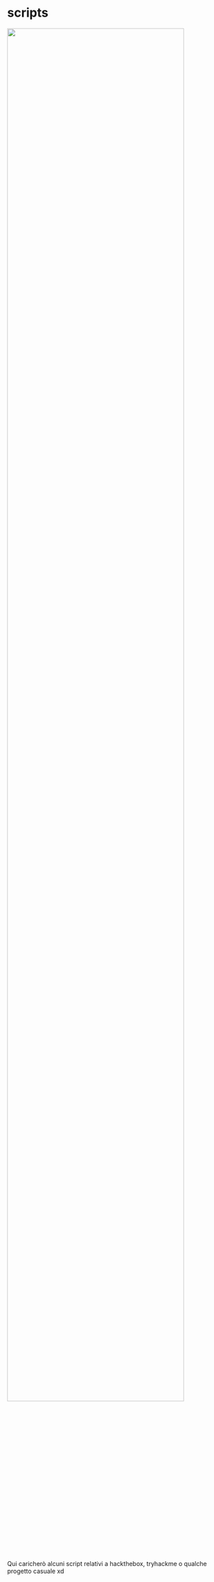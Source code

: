 # scripts

<img src="https://media.giphy.com/media/tsX3YMWYzDPjAARfeg/giphy.gif" style="width:90%;height=70% "/>

Qui caricherò alcuni script relativi a hackthebox, tryhackme o qualche progetto casuale xd
